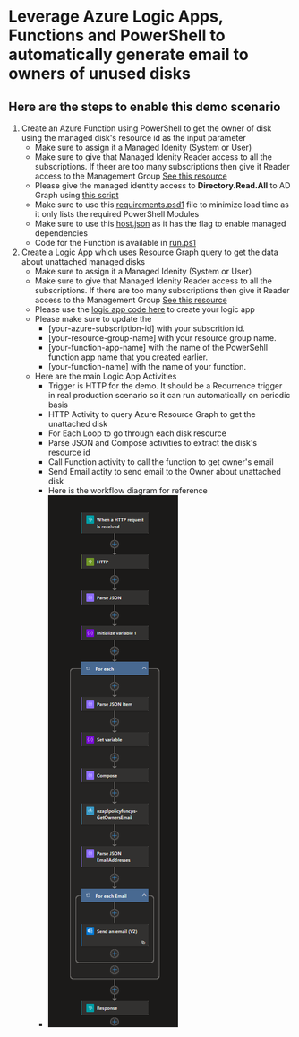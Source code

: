 # Leverage Azure Logic Apps, Functions and PowerShell to automatically generate email to owners of unused disks

## Here are the steps to enable this demo scenario
1. Create an Azure Function using PowerShell to get the owner of disk using the managed disk's resource id as the input parameter
   - Make sure to assign it a Managed Idenity (System or User)
   - Make sure to give that Managed Idenity Reader access to all the subscriptions. If theer are too many subscriptions then give it Reader access to the Management Group [See this resource](https://learn.microsoft.com/en-us/entra/identity/managed-identities-azure-resources/how-to-assign-access-azure-resource?pivots=identity-mi-access-portal) 
   - Please give the managed identity access to **Directory.Read.All** to AD Graph using [this script](https://github.com/naveedzaheer/secpolicies/blob/main/MSIGraphPermit.ps1)
   - Make sure to use this [requirements.psd1](https://github.com/naveedzaheer/secpolicies/blob/main/GetOwnerEmailFunction/requirements.psd1) file  to minimize load time as it only lists the required PowerShell Modules
   - Make sure to use this [host.json](https://github.com/naveedzaheer/secpolicies/blob/main/GetOwnerEmailFunction/host.json) as it has the flag to enable managed dependencies
   - Code for the Function is available in [run.ps1](https://github.com/naveedzaheer/secpolicies/blob/main/GetOwnerEmailFunction/run.ps1)
2. Create a Logic App which uses Resource Graph query to get the data about unattached managed disks 
   - Make sure to assign it a Managed Idenity (System or User)
   - Make sure to give that Managed Idenity Reader access to all the subscriptions. If there are too many subscriptions then give it Reader access to the Management Group [See this resource](https://learn.microsoft.com/en-us/entra/identity/managed-identities-azure-resources/how-to-assign-access-azure-resource?pivots=identity-mi-access-portal) 
   - Please use the [logic app code here](https://github.com/naveedzaheer/secpolicies/blob/main/automate-email-for-unused-disks-logicapp.json) to create your logic app
   - Please make sure to update the 
     - [your-azure-subscription-id] with your subscrition id. 
     - [your-resource-group-name] with your resource group name. 
     - [your-function-app-name] with the name of the PowerSehll function app name that you created earlier. 
     - [your-function-name] with the name of your function. 
   - Here are the main Logic App Activities
     - Trigger is HTTP for the demo. It should be a Recurrence trigger in real production scenario so it can run automatically on periodic basis
     - HTTP Activity to query Azure Resource Graph to get the unattached disk
     - For Each Loop to go through each disk resource
     - Parse JSON and Compose activities to extract the disk's resource id
     - Call Function activity to call the function to get owner's email
     - Send Email actity to send email to the Owner about unattached disk
     - Here is the workflow diagram for reference 
     - ![Here is the workflow diagram for reference](https://github.com/naveedzaheer/secpolicies/blob/main/Workflow.png)
